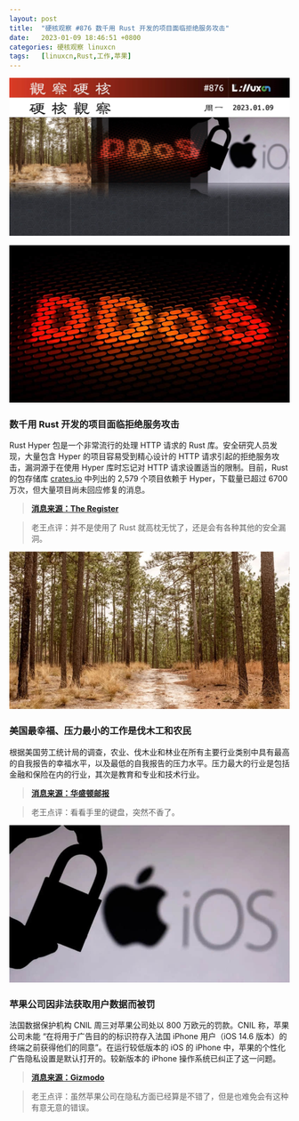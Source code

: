 ```yaml
---
layout: post
title:	"硬核观察 #876 数千用 Rust 开发的项目面临拒绝服务攻击"
date:	2023-01-09 18:46:51 +0800 
categories:	硬核观察 linuxcn 
tags:	[linuxcn,Rust,工作,苹果]
---
```



![](/Asserts/Images/album/202301/09/184608tvtyyyee2mnn27rm.jpg)


![](/Asserts/Images/album/202301/09/184615uzwgf5e2tgc1yfkm.jpg)


### 数千用 Rust 开发的项目面临拒绝服务攻击


Rust Hyper 包是一个非常流行的处理 HTTP 请求的 Rust 库。安全研究人员发现，大量包含 Hyper 的项目容易受到精心设计的 HTTP 请求引起的拒绝服务攻击，漏洞源于在使用 Hyper 库时忘记对 HTTP 请求设置适当的限制。目前，Rust 的包存储库 [crates.io](http://crates.io/) 中列出的 2,579 个项目依赖于 Hyper，下载量已超过 6700 万次，但大量项目尚未回应修复的消息。



> 
> **[消息来源：The Register](https://www.theregister.com/2023/01/06/flaws_rust_projects_ddos/)**
> 
> 
> 



> 
> 老王点评：并不是使用了 Rust 就高枕无忧了，还是会有各种其他的安全漏洞。
> 
> 
> 


![](/Asserts/Images/album/202301/09/184624gbgollysbbbgw22y.jpg)


### 美国最幸福、压力最小的工作是伐木工和农民


根据美国劳工统计局的调查，农业、伐木业和林业在所有主要行业类别中具有最高的自我报告的幸福水平，以及最低的自我报告的压力水平。压力最大的行业是包括金融和保险在内的行业，其次是教育和专业和技术行业。



> 
> **[消息来源：华盛顿邮报](https://www.seattletimes.com/business/the-happiest-least-stressful-most-meaningful-jobs-in-america/)**
> 
> 
> 



> 
> 老王点评：看看手里的键盘，突然不香了。
> 
> 
> 


![](/Asserts/Images/album/202301/09/184635l9c49caz7njk0zaq.jpg)


### 苹果公司因非法获取用户数据而被罚


法国数据保护机构 CNIL 周三对苹果公司处以 800 万欧元的罚款。CNIL 称，苹果公司未能 “在将用于广告目的的标识符存入法国 iPhone 用户（iOS 14.6 版本）的终端之前获得他们的同意”。在运行较低版本的 iOS 的 iPhone 中，苹果的个性化广告隐私设置是默认打开的。较新版本的 iPhone 操作系统已纠正了这一问题。



> 
> **[消息来源：Gizmodo](https://gizmodo.com/apple-iphone-france-ads-fine-illegal-data-1849950163)**
> 
> 
> 



> 
> 老王点评：虽然苹果公司在隐私方面已经算是不错了，但是也难免会有这种有意无意的错误。
> 
> 
>

